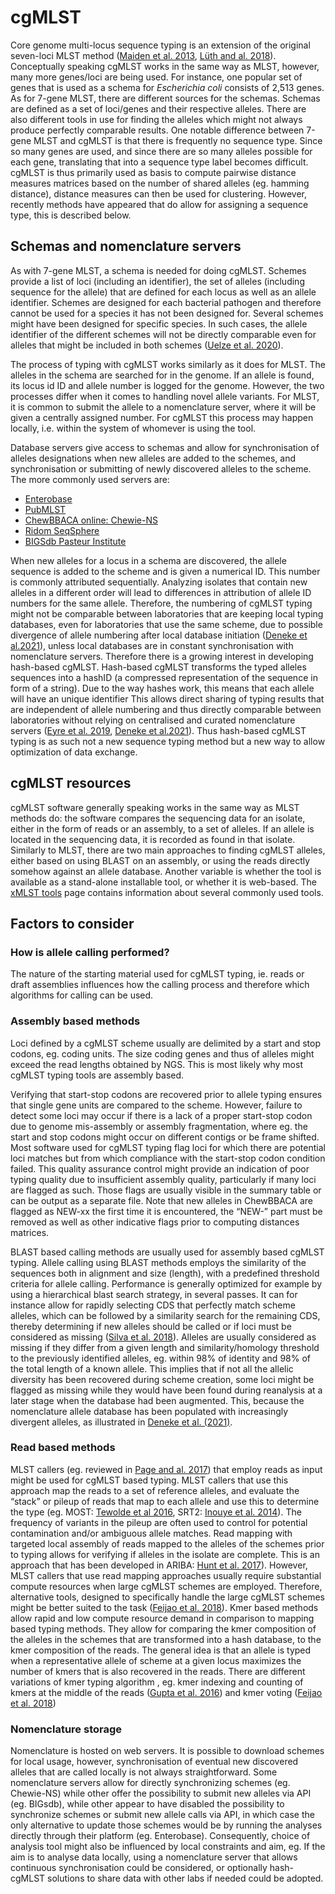 # cgMLST

Core genome multi-locus sequence typing is an extension of the original
seven-loci MLST method ([Maiden et al.
2013](https://www.ncbi.nlm.nih.gov/pmc/articles/PMC3980634/), [Lüth and al.
2018](https://www.sciencedirect.com/science/article/pii/S092422441730540X)).
Conceptually speaking cgMLST works in the same way as MLST, however, many more
genes/loci are being used. For instance, one popular set of genes that is used
as a schema for _Escherichia coli_ consists of 2,513 genes. As for 7-gene MLST,
there are different sources for the schemas. Schemas are defined as a set of
loci/genes and their respective alleles. There are also different tools in use
for finding the alleles which might not always produce perfectly comparable
results. One notable difference between 7-gene MLST and cgMLST is that there is
frequently no sequence type. Since so many genes are used, and since there are
so many alleles possible for each gene, translating that into a sequence type
label becomes difficult. cgMLST is thus primarily used as basis to compute
pairwise distance measures matrices based on the number of shared alleles (eg.
hamming distance), distance measures can then be used for clustering. However,
recently methods have appeared that do allow for assigning a sequence type, this
is described below.

## Schemas and nomenclature servers
As with 7-gene MLST, a schema is needed for doing cgMLST. Schemes provide a list
of loci (including an identifier), the set of alleles (including sequence for
the allele) that are defined for each locus as well as an allele identifier.
Schemes are designed for each bacterial pathogen and therefore cannot be used
for a species it has not been designed for. Several schemes might have been
designed for specific species. In such cases,  the allele identifier of the
different schemes will not be directly comparable even for alleles that might be
included in both schemes ([Uelze et al.
2020](https://link.springer.com/article/10.1186/s42522-020-0010-1)). 

The process of typing with cgMLST works similarly as it does for MLST. The
alleles in the schema are searched for in the genome. If an allele is found, its
locus id ID and allele number is logged for the genome. However, the two
processes differ when it comes to handling novel allele variants. For MLST, it
is common to submit the allele to a nomenclature server, where it will be given
a centrally assigned number. For cgMLST this process may happen locally, i.e.
within the system of whomever is using the tool.  

Database servers give access to schemas and allow for synchronisation of alleles
designations when new alleles are added to the schemes, and synchronisation or
submitting of newly discovered alleles to the scheme. The more commonly used
servers  are:

- [Enterobase](https://enterobase.warwick.ac.uk/)
- [PubMLST](https://pubmlst.org/)
- [ChewBBACA online: Chewie-NS](https://chewbbaca.online/)
- [Ridom SeqSphere](https://www.cgmlst.org/ncs)
- [BIGSdb Pasteur Institute](https://bigsdb.pasteur.fr/)

When new alleles for a locus in a schema are discovered, the allele sequence is
added to the scheme and is given a numerical ID. This number is commonly
attributed sequentially. Analyzing isolates that contain new alleles in a
different order will lead to differences in attribution of allele ID numbers for
the same allele. Therefore, the numbering of cgMLST typing might not be
comparable between laboratories that are keeping local typing databases, even
for laboratories that use the same scheme, due to possible divergence of allele
numbering after local database initiation ([Deneke et
al.2021](https://www.frontiersin.org/articles/10.3389/fmicb.2021.649517)), unless local
databases are in constant synchronisation with nomenclature servers. Therefore
there is a growing interest in developing hash-based cgMLST. Hash-based cgMLST
transforms the typed alleles sequences into a hashID (a compressed
representation of the sequence in form of a string). Due to the way hashes work,
this means that each allele will have an unique identifier This allows direct
sharing of typing results that are independent of allele numbering and thus
directly comparable between laboratories without relying on centralised and
curated nomenclature servers ([Eyre et al.
2019](https://journals.asm.org/doi/10.1128/JCM.01037-19), [Deneke et
al.2021](https://www.frontiersin.org/articles/10.3389/fmicb.2021.649517)). Thus hash-based
cgMLST typing is as such not a new sequence typing method but a new way to allow
optimization of data exchange.

## cgMLST resources
cgMLST software generally speaking works in the same way as MLST methods do: the
software compares the sequencing data for an isolate, either in the form of
reads or an assembly, to a set of alleles. If an allele is located in the
sequencing data, it is recorded as found in that isolate. Similarly to MLST,
there are two main approaches to finding cgMLST alleles, either based on using
BLAST on an assembly, or using the reads directly somehow against an allele
database. Another variable is whether the tool is available as a stand-alone
installable tool, or whether it is web-based. The [xMLST tools](mlst_typing.md)
page contains information about several commonly used tools. 

## Factors to consider

### How is allele calling performed? 
The nature of the starting material used for cgMLST typing, ie. reads or draft
assemblies influences how the calling process and therefore which algorithms for
calling can be used. 

### Assembly based methods
Loci defined by a cgMLST scheme usually are delimited by a start and stop
codons, eg. coding units. The size coding genes and thus of alleles might exceed
the read lengths obtained by NGS. This is most likely why most cgMLST typing
tools are assembly based. 

Verifying that start-stop codons are recovered prior to allele typing ensures
that single gene units are compared to the scheme. However, failure to detect
some loci may occur if there is a lack of a proper start-stop codon due to
genome mis-assembly or assembly fragmentation, where eg. the start and stop
codons might occur on different contigs or be frame shifted. Most software used
for cgMLST typing flag loci for which there are potential loci matches but from
which compliance with the start-stop codon condition failed. This quality
assurance control might provide an indication of poor typing quality due to
insufficient assembly quality, particularly if many loci are flagged as such.
Those flags are usually visible in the summary table or can be output as a
separate file. Note that new alleles in ChewBBACA are flagged as NEW-xx the
first time it is encountered, the “NEW-” part must be removed as well as other
indicative flags prior to computing distances matrices. 

BLAST based calling methods are usually used for assembly based cgMLST typing.
Allele calling using BLAST methods employs the similarity of the sequences both
in alignment and size (length), with a predefined threshold criteria for allele
calling. Performance is generally optimized for example by using a hierarchical
blast search strategy, in several passes. It can for instance allow for rapidly
selecting CDS that perfectly match scheme alleles, which can be followed by a
similarity search for the remaining CDS, thereby determining if new alleles
should be called or if loci must be considered as missing ([Silva et al.
2018](https://www.ncbi.nlm.nih.gov/pmc/articles/PMC5885018/)). Alleles are
usually considered as missing if they differ from a given length and
similarity/homology threshold to the previously identified alleles, eg. within
98% of identity and 98% of the total length of a known allele. This implies that
if not all the allelic diversity has been recovered during scheme creation, some
loci might be flagged as missing while they would have been found during
reanalysis at a later stage when the database had been augmented. This, because
the nomenclature allele database has been populated with increasingly divergent
alleles, as illustrated in  [Deneke et
al. (2021)](https://www.frontiersin.org/articles/10.3389/fmicb.2021.649517).

### Read based methods
MLST callers (eg. reviewed in [Page and al.
2017](https://www.microbiologyresearch.org/content/journal/mgen/10.1099/mgen.0.000124))
that employ reads as input might be used for cgMLST based typing. MLST callers
that use this approach map the reads to a set of reference alleles, and evaluate
the “stack” or pileup of reads that map to each allele and use this to determine
the type (eg. MOST: [Tewolde et al
2016](https://www.ncbi.nlm.nih.gov/pmc/articles/PMC4991843/), SRT2: [Inouye et
al.
2014](https://genomemedicine.biomedcentral.com/articles/10.1186/s13073-014-0090-6)).
The frequency of variants in the pileup are often used to control for potential
contamination and/or ambiguous allele matches. Read mapping with targeted local
assembly of reads mapped to the alleles of the schemes prior to typing allows
for verifying if alleles in the isolate are complete. This is an approach that
has been developed in ARIBA: [Hunt et al.
2017](https://www.ncbi.nlm.nih.gov/pmc/articles/PMC5695208/)). However, MLST
callers that use read mapping approaches usually require substantial compute
resources when large cgMLST schemes are employed. Therefore, alternative tools,
designed to specifically handle the large cgMLST schemes might be better suited
to the task ([Feijao et al.
2018](https://www.microbiologyresearch.org/content/journal/mgen/10.1099/mgen.0.000146)).
Kmer based methods allow rapid and low compute resource demand in comparison to
mapping based typing methods. They allow for comparing the kmer composition of
the alleles in the schemes that are transformed into a hash database, to the
kmer composition of the reads. The general idea is that an allele is typed when
a representative allele of scheme at a given locus maximizes the number of kmers
that is also recovered in the reads. There are different variations of kmer
typing algorithm , eg. kmer indexing and counting of kmers at the middle of the
reads ([Gupta et al.
2016](https://academic.oup.com/bioinformatics/article/33/1/119/2525695?login=true))
and kmer voting ([Feijao et al.
2018](https://www.microbiologyresearch.org/content/journal/mgen/10.1099/mgen.0.000146))

### Nomenclature storage
Nomenclature is hosted on web servers. It is possible to download schemes for
local usage, however, synchronisation of eventual new discovered alleles that
are called locally is not always straightforward. Some nomenclature servers
allow for directly synchronizing schemes (eg. Chewie-NS) while other offer the
possibility to submit new alleles via API (eg. BIGsdb), while other appear to
have disabled the possibility to synchronize schemes or submit new allele calls
via API, in which case the only alternative to update those schemes would be by
running the analyses directly through their platform (eg. Enterobase).
Consequently, choice of analysis tool might also be influenced by local
constraints and aim, eg. If the aim is to analyse data locally, using a
nomenclature server that allows continuous synchronisation could be considered,
or optionally hash-cgMLST solutions to share data with other labs if needed
could be adopted. 
